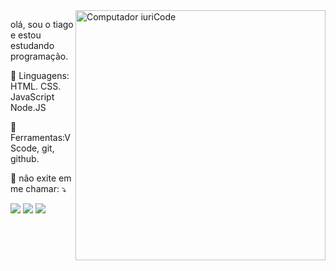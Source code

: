 <img src="https://raw.githubusercontent.com/MicaelliMedeiros/micaellimedeiros/master/image/computer-illustration.png" min-width="400px" max-width="400px" width="400px" align="right" alt="Computador iuriCode">

<p align="left"> 
 olá, sou o tiago e estou estudando programação.
</p>

<p align="left">
  🦄 Linguagens: HTML. CSS. JavaScript Node.JS
</p>

<p align="left">
  💼 Ferramentas:VScode, git, github.
</p>

<p align="left">
  💌 não exite em me chamar: ⤵️
</p>

<p align="left">
 

  <a href="https://www.instagram.com/tiago_agostinho_/" alt="Instagram">
  <img src="https://img.shields.io/badge/Instagram-E4405F?style=for-the-badge&logo=instagram&logoColor=white"/></a>
 
 <a href="https://www.linkedin.com/in/tiago-da-s-agostinho-69056022a/" alt="LinkedIn">
  <img src="https://img.shields.io/badge/LinkedIn-0077B5?style=for-the-badge&logo=linkedin&logoColor=white"/></a>
 
 <a href="https://gmail.com/tiagoagostinho49@gmail.com" alt="email"> 
  <img src="https://img.shields.io/badge/Gmail-D14836?style=for-the-badge&logo=gmail&logoColor=white"/><a>
 

